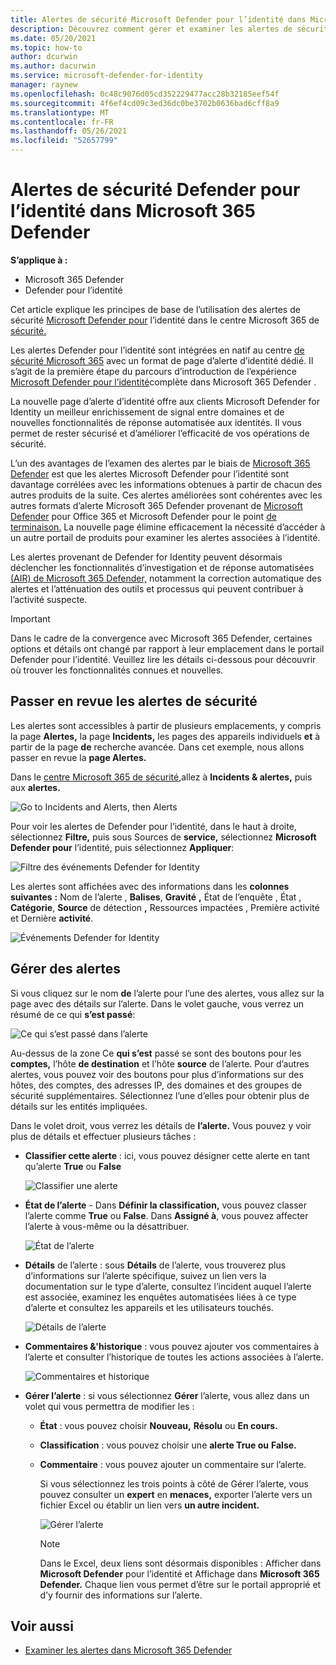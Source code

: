 ```yaml
---
title: Alertes de sécurité Microsoft Defender pour l’identité dans Microsoft 365 Defender
description: Découvrez comment gérer et examiner les alertes de sécurité émises par Microsoft Defender pour l’identité dans Microsoft 365 Defender
ms.date: 05/20/2021
ms.topic: how-to
author: dcurwin
ms.author: dacurwin
ms.service: microsoft-defender-for-identity
manager: raynew
ms.openlocfilehash: 0c48c9076d05cd352229477acc28b32185eef54f
ms.sourcegitcommit: 4f6ef4cd09c3ed36dc0be3702b0636bad6cff8a9
ms.translationtype: MT
ms.contentlocale: fr-FR
ms.lasthandoff: 05/26/2021
ms.locfileid: "52657799"
---
```

# <a name="defender-for-identity-security-alerts-in-microsoft-365-defender"></a>Alertes de sécurité Defender pour l’identité dans Microsoft 365 Defender

**S’applique à :**

- Microsoft 365 Defender
- Defender pour l’identité

Cet article explique les principes de base de l’utilisation des alertes de sécurité [Microsoft Defender pour](/defender-for-identity) l’identité dans le centre Microsoft 365 de [sécurité.](/microsoft-365/security/defender/overview-security-center)

Les alertes Defender pour l’identité sont intégrées en natif au centre [de sécurité Microsoft 365](https://security.microsoft.com) avec un format de page d’alerte d’identité dédié. Il s’agit de la première étape du parcours d’introduction de l’expérience [Microsoft Defender pour l’identité](/defender-for-identity/defender-for-identity-in-microsoft-365-defender)complète dans Microsoft 365 Defender .

La nouvelle page d’alerte d’identité offre aux clients Microsoft Defender for Identity un meilleur enrichissement de signal entre domaines et de nouvelles fonctionnalités de réponse automatisée aux identités. Il vous permet de rester sécurisé et d’améliorer l’efficacité de vos opérations de sécurité.

L’un des avantages de l’examen des alertes par le biais de [Microsoft 365 Defender](/microsoft-365/security/defender/microsoft-365-defender) est que les alertes Microsoft Defender pour l’identité sont davantage corrélées avec les informations obtenues à partir de chacun des autres produits de la suite. Ces alertes améliorées sont cohérentes avec les autres formats d’alerte Microsoft 365 Defender provenant de [Microsoft Defender](/microsoft-365/security/office-365-security) pour Office 365 et Microsoft Defender pour le point [de terminaison.](/microsoft-365/security/defender-endpoint) La nouvelle page élimine efficacement la nécessité d’accéder à un autre portail de produits pour examiner les alertes associées à l’identité.

Les alertes provenant de Defender for Identity peuvent désormais déclencher les fonctionnalités d’investigation et de réponse automatisées [(AIR) de Microsoft 365 Defender,](/microsoft-365/security/defender/m365d-autoir) notamment la correction automatique des alertes et l’atténuation des outils et processus qui peuvent contribuer à l’activité suspecte.

>[!IMPORTANT]
>Dans le cadre de la convergence avec Microsoft 365 Defender, certaines options et détails ont changé par rapport à leur emplacement dans le portail Defender pour l’identité. Veuillez lire les détails ci-dessous pour découvrir où trouver les fonctionnalités connues et nouvelles.

## <a name="review-security-alerts"></a>Passer en revue les alertes de sécurité

Les alertes sont accessibles à partir de plusieurs emplacements, y compris la page **Alertes,** la page **Incidents,** les pages des appareils individuels **et** à partir de la page **de** recherche avancée. Dans cet exemple, nous allons passer en revue la **page Alertes.**  

Dans le [centre Microsoft 365 de sécurité,](https://security.microsoft.com/)allez à **Incidents & alertes,** puis aux **alertes.**

![Go to Incidents and Alerts, then Alerts](../../media/defender-identity/incidents-alerts.png)

Pour voir les alertes de Defender pour l’identité, dans le haut à droite, sélectionnez **Filtre,** puis sous Sources de **service,** sélectionnez **Microsoft Defender pour** l’identité, puis sélectionnez **Appliquer**:

![Filtre des événements Defender for Identity](../../media/defender-identity/filter-defender-for-identity.png)

Les alertes sont affichées avec des informations dans les **colonnes suivantes** **:** Nom de l’alerte , **Balises**, **Gravité** **,** État de l’enquête , État , **Catégorie**, **Source** de détection **,** Ressources impactées , Première activité et Dernière **activité**. 

![Événements Defender for Identity](../../media/defender-identity/filtered-alerts.png)

## <a name="manage-alerts"></a>Gérer des alertes

Si vous cliquez sur le nom **de** l’alerte pour l’une des alertes, vous allez sur la page avec des détails sur l’alerte. Dans le volet gauche, vous verrez un résumé de ce qui **s’est passé**:

![Ce qui s’est passé dans l’alerte](../../media/defender-identity/what-happened.png)

Au-dessus de la zone Ce **qui s’est** passé se sont des boutons pour les **comptes,** l’hôte **de destination** et l’hôte **source** de l’alerte. Pour d’autres alertes, vous pouvez voir des boutons pour plus d’informations sur des hôtes, des comptes, des adresses IP, des domaines et des groupes de sécurité supplémentaires. Sélectionnez l’une d’elles pour obtenir plus de détails sur les entités impliquées.

Dans le volet droit, vous verrez les détails de **l’alerte.** Vous pouvez y voir plus de détails et effectuer plusieurs tâches :

- **Classifier cette alerte** : ici, vous pouvez désigner cette alerte en tant qu’alerte **True** ou **False**

    ![Classifier une alerte](../../media/defender-identity/classify-alert.png)

- **État de l’alerte** - Dans **Définir la classification,** vous pouvez classer l’alerte comme **True** ou **False**. Dans **Assigné à**, vous pouvez affecter l’alerte à vous-même ou la désattribuer.

    ![État de l’alerte](../../media/defender-identity/alert-state.png)

- **Détails** de l’alerte : sous **Détails** de l’alerte, vous trouverez plus d’informations sur l’alerte spécifique, suivez un lien vers la documentation sur le type d’alerte, consultez l’incident auquel l’alerte est associée, examinez les enquêtes automatisées liées à ce type d’alerte et consultez les appareils et les utilisateurs touchés.

    ![Détails de l’alerte](../../media/defender-identity/alert-details.png)

- **Commentaires &'historique** : vous pouvez ajouter vos commentaires à l’alerte et consulter l’historique de toutes les actions associées à l’alerte.

    ![Commentaires et historique](../../media/defender-identity/comments-history.png)

- **Gérer l’alerte** : si vous sélectionnez **Gérer** l’alerte, vous allez dans un volet qui vous permettra de modifier les :
  - **État** : vous pouvez choisir **Nouveau,** **Résolu** ou **En cours.**
  - **Classification** : vous pouvez choisir une **alerte True ou** **False.**
  - **Commentaire** : vous pouvez ajouter un commentaire sur l’alerte.

    Si vous sélectionnez les trois points à côté de Gérer l’alerte, vous pouvez consulter un **expert** en **menaces,** exporter l’alerte vers un fichier Excel ou établir un lien vers **un autre incident.**

    ![Gérer l’alerte](../../media/defender-identity/manage-alert.png)

    >[!NOTE]
    >Dans le Excel, deux liens sont désormais disponibles : Afficher dans **Microsoft Defender** pour l’identité et Affichage dans **Microsoft 365 Defender.** Chaque lien vous permet d’être sur le portail approprié et d’y fournir des informations sur l’alerte.

## <a name="see-also"></a>Voir aussi

- [Examiner les alertes dans Microsoft 365 Defender](../defender/investigate-alerts.md)
